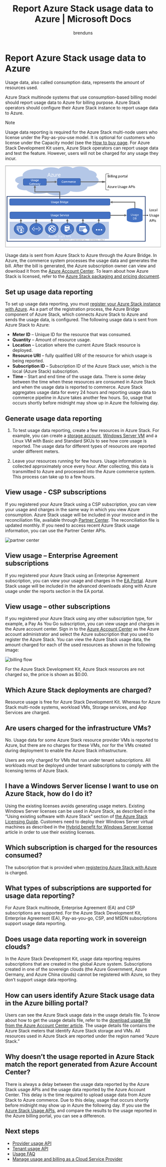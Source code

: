 ﻿---
title: Report Azure Stack usage data to Azure | Microsoft Docs
description: Learn how to set up usage data reporting in Azure Stack.
services: azure-stack
documentationcenter: ''
author: brenduns
manager: femila
editor: ''

ms.service: azure-stack
ms.workload: na
pms.tgt_pltfrm: na
ms.devlang: na
ms.topic: article
ms.date: 05/30/2018
ms.author: brenduns
ms.reviewer: alfredop

---

# Report Azure Stack usage data to Azure 

Usage data, also called consumption data, represents the amount of resources used. 

Azure Stack multinode systems that use consumption-based billing model should report usage data to Azure for billing purpose.  Azure Stack operators should configure their Azure Stack instance to report usage data to Azure.

> [!NOTE]
> Usage data reporting is required for the Azure Stack multi-node users who license under the Pay-as-you-use model. It is optional for customers who license under the Capacity model (see the [How to buy page](https://azure.microsoft.com/overview/azure-stack/how-to-buy/). For Azure Stack Development Kit users, Azure Stack operators can report usage data and test the feature. However, users will not be charged for any usage they incur. 


![billing flow](media/azure-stack-usage-reporting/billing-flow.png)

Usage data is sent from Azure Stack to Azure through the Azure Bridge. In Azure, the commerce system processes the usage data and generates the bill. After the bill is generated, the Azure subscription owner can view and download it from the [Azure Account Center](https://account.windowsazure.com/Subscriptions). To learn about how Azure Stack is licensed, refer to the [Azure Stack packaging and pricing document](https://go.microsoft.com/fwlink/?LinkId=842847&clcid=0x409).

## Set up usage data reporting

To set up usage data reporting, you must [register your Azure Stack instance with Azure](azure-stack-register.md). As a part of the registration process, the Azure Bridge component of Azure Stack, which connects Azure Stack to Azure and sends the usage data, is configured. The following usage data is sent from Azure Stack to Azure:

- **Meter ID** – Unique ID for the resource that was consumed.
- **Quantity** – Amount of resource usage.
- **Location** – Location where the current Azure Stack resource is deployed.
- **Resource URI** – fully qualified URI of the resource for which usage is being reported.
- **Subscription ID** – Subscription ID of the Azure Stack user, which is the local (Azure Stack) subscription.
- **Time** – Start and end time of the usage data. There is some delay between the time when these resources are consumed in Azure Stack and when the usage data is reported to commerce. Azure Stack aggregates usage data for every 24 hours and reporting usage data to commerce pipeline in Azure takes another few hours. So, usage that occurs shortly before midnight may show up in Azure the following day.

## Generate usage data reporting

1. To test usage data reporting, create a few resources in Azure Stack. For example, you can create a [storage account](azure-stack-provision-storage-account.md), [Windows Server VM](azure-stack-provision-vm.md) and a Linux VM with Basic and Standard SKUs to see how core usage is reported. The usage data for different types of resources are reported under different meters.

2. Leave your resources running for few hours. Usage information is collected approximately once every hour. After collecting, this data is transmitted to Azure and processed into the Azure commerce system. This process can take up to a few hours.

## View usage - CSP subscriptions

If you registered your Azure Stack using a CSP subscription, you can view your usage and charges in the same way in which you view Azure consumption. Azure Stack usage will be included in your invoice and in the reconciliation file, available through [Partner Center](https://partnercenter.microsoft.com/partner/home). The reconciliation file is updated monthly. If you need to access recent Azure Stack usage information, you can use the Partner Center APIs.

   ![partner center](media/azure-stack-usage-reporting/partner-center.png)


## View usage – Enterprise Agreement subscriptions

If you registered your Azure Stack using an Enterprise Agreement subscription, you can view your usage and charges in the [EA Portal](https://ea.azure.com/). Azure Stack usage will be included in the advanced downloads along with Azure usage under the reports section in the EA portal. 

## View usage – other subscriptions

If you registered your Azure Stack using any other subscription type, for example, a Pay As You Go subscription, you can view usage and charges in the Azure account center. Sign in to the [Azure Account Center](https://account.windowsazure.com/Subscriptions) as the Azure account administrator and select the Azure subscription that you used to register the Azure Stack. You can view the Azure Stack usage data, the amount charged for each of the used resources as shown in the following image:

   ![billing flow](media/azure-stack-usage-reporting/pricing-details.png)

For the Azure Stack Development Kit, Azure Stack resources are not charged so, the price is shown as $0.00.

## Which Azure Stack deployments are charged?

Resource usage is free for Azure Stack Development Kit. Whereas for Azure Stack multi-node systems, workload VMs, Storage services, and App Services are charged.

## Are users charged for the infrastructure VMs?

No. Usage data for some Azure Stack resource provider VMs is reported to Azure, but there are no charges for these VMs, nor for the VMs created during deployment to enable the Azure Stack infrastructure.  

Users are only charged for VMs that run under tenant subscriptions. All workloads must be deployed under tenant subscriptions to comply with the licensing terms of Azure Stack.

## I have a Windows Server license I want to use on Azure Stack, how do I do it?

Using the existing licenses avoids generating usage meters. Existing Windows Server licenses can be used in Azure Stack, as described in the “Using existing software with Azure Stack” section of [the Azure Stack Licensing Guide](https://go.microsoft.com/fwlink/?LinkId=851536&clcid=0x409). Customers need to deploy their Windows Server virtual machines as described in the [Hybrid benefit for Windows Server license](https://docs.microsoft.com/azure/virtual-machines/windows/hybrid-use-benefit-licensing) article in order to use their existing licenses.

## Which subscription is charged for the resources consumed?
The subscription that is provided when [registering Azure Stack with Azure](azure-stack-register.md) is charged.

## What types of subscriptions are supported for usage data reporting?

For Azure Stack multinode, Enterprise Agreement (EA) and CSP subscriptions are supported. For the Azure Stack Development Kit, Enterprise Agreement (EA), Pay-as-you-go, CSP, and MSDN subscriptions support usage data reporting.

## Does usage data reporting work in sovereign clouds?

In the Azure Stack Development Kit, usage data reporting requires subscriptions that are created in the global Azure system. Subscriptions created in one of the sovereign clouds (the Azure Government, Azure Germany, and Azure China clouds) cannot be registered with Azure, so they don’t support usage data reporting.

## How can users identify Azure Stack usage data in the Azure billing portal?

Users can see the Azure Stack usage data in the usage details file. To know about how to get the usage details file, refer to the [download usage file from the Azure Account Center article](https://docs.microsoft.com/azure/billing/billing-download-azure-invoice-daily-usage-date#download-usage-from-the-account-center-csv). The usage details file contains the Azure Stack meters that identify Azure Stack storage and VMs. All resources used in Azure Stack are reported under the region named “Azure Stack.”

## Why doesn’t the usage reported in Azure Stack match the report generated from Azure Account Center?

There is always a delay between the usage data reported by the Azure Stack usage APIs and the usage data reported  by the Azure Account Center. This delay is the time required to upload usage data from Azure Stack to Azure commerce. Due to this delay, usage that occurs shortly before midnight may show up in Azure the following day. If you use the [Azure Stack Usage APIs](azure-stack-provider-resource-api.md), and compare the results to the usage reported in the Azure billing portal, you can see a difference.

## Next steps

* [Provider usage API](azure-stack-provider-resource-api.md)  
* [Tenant usage API](azure-stack-tenant-resource-usage-api.md)
* [Usage FAQ](azure-stack-usage-related-faq.md)
* [Manage usage and billing as a Cloud Service Provider](azure-stack-add-manage-billing-as-a-csp.md)
